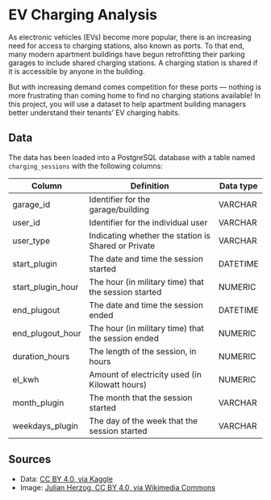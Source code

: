 # EV Charging Analysis

As electronic vehicles (EVs) become more popular, there is an increasing need for access to charging stations, also known as ports. To that end, many modern apartment buildings have begun retrofitting their parking garages to include shared charging stations. A charging station is shared if it is accessible by anyone in the building.

But with increasing demand comes competition for these ports — nothing is more frustrating than coming home to find no charging stations available! In this project, you will use a dataset to help apartment building managers better understand their tenants’ EV charging habits.

## Data

The data has been loaded into a PostgreSQL database with a table named `charging_sessions` with the following columns:

| Column            | Definition                                          | Data type |
|-------------------|-----------------------------------------------------|-----------|
| garage_id         | Identifier for the garage/building                  | VARCHAR   |
| user_id           | Identifier for the individual user                  | VARCHAR   |
| user_type         | Indicating whether the station is Shared or Private | VARCHAR   |
| start_plugin      | The date and time the session started               | DATETIME  |
| start_plugin_hour | The hour (in military time) that the session started| NUMERIC   |
| end_plugout       | The date and time the session ended                 | DATETIME  |
| end_plugout_hour  | The hour (in military time) that the session ended  | NUMERIC   |
| duration_hours    | The length of the session, in hours                 | NUMERIC   |
| el_kwh            | Amount of electricity used (in Kilowatt hours)      | NUMERIC   |
| month_plugin      | The month that the session started                  | VARCHAR   |
| weekdays_plugin   | The day of the week that the session started        | VARCHAR   |

## Sources

- Data: [CC BY 4.0, via Kaggle](https://www.kaggle.com/)
- Image: [Julian Herzog, CC BY 4.0, via Wikimedia Commons](https://commons.wikimedia.org/wiki/File:Electric_car_charging.jpg)


